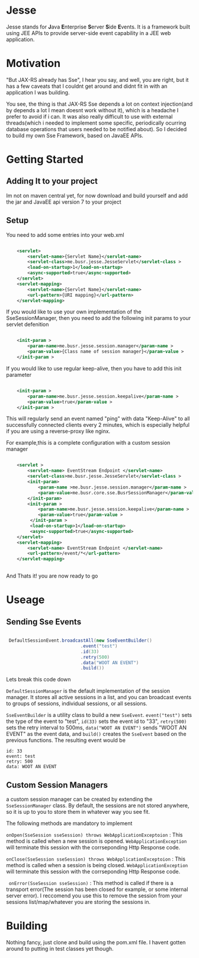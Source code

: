 # Jesse

Jesse stands for **J**ava **E**nterprise **S**erver **S**ide **E**vents. It is a framework built using JEE APIs to provide server-side event capability in a JEE web application.

# Motivation

"But JAX-RS already has Sse", I hear you say, and well, you are right, but it has a few caveats that I couldnt get around and didnt fit in with an application I was building.

 You see, the thing is that JAX-RS Sse depends a lot on context injection(and by depends a lot I mean doesnt work without it), which is a headache I prefer to avoid if i can. It was also really difficult to use with external threads(which i needed to implement some specific, periodically ocurring database operations that users needed to be notified about). So I decided to build my own Sse Framework, based on JavaEE APIs. 

# Getting Started

## Adding It to your project

Im not on maven central yet, for now download and build yourself and add the jar and JavaEE api version 7 to your project

## Setup
You need to add some entries into your web.xml 

```xml

    <servlet>
        <servlet-name>{Servlet Name}</servlet-name>
        <servlet-class>me.busr.jesse.JesseServlet</servlet-class >
        <load-on-startup>1</load-on-startup>
        <async-supported>true</async-supported>
    </servlet>
    <servlet-mapping>
        <servlet-name>{Servlet Name}</servlet-name>
        <url-pattern>{URI mapping}</url-pattern>
    </servlet-mapping>

```

If you would like to use your own implementation of the SseSessionManager, then you need to add the following init params to your servlet defenition

```xml

    <init-param >
        <param-name>me.busr.jesse.session.manager</param-name >
        <param-value>{Class name of session manager}</param-value >
    </init-param >

```

If you would like to use regular keep-alive, then you have to add this init parameter

```xml

    <init-param >
        <param-name>me.busr.jesse.session.keepalive</param-name >
        <param-value>true</param-value >
    </init-param >

```

This will regularly send an event named "ping" with data "Keep-Alive" to all successfully connected clients every 2 minutes, which is especially helpful if you are using a reverse-proxy like nginx. 


For example,this is a complete configuration with a custom session manager

```xml

    <servlet >
        <servlet-name> EventStream Endpoint </servlet-name>
        <servlet-class>me.busr.jesse.JesseServlet</servlet-class >
        <init-param>
            <param-name >me.busr.jesse.session.manager</param-name >
            <param-value>me.busr.core.sse.BusrSessionManager</param-value >
        </init-param>
        <init-param >
            <param-name>me.busr.jesse.session.keepalive</param-name >
            <param-value>true</param-value >
         </init-param >
         <load-on-startup>1</load-on-startup>
         <async-supported>true</async-supported>
    </servlet>
    <servlet-mapping>
        <servlet-name> EventStream Endpoint </servlet-name>
        <url-pattern>/event/*</url-pattern>
    </servlet-mapping>
    
```

And Thats it! you are now ready to go

# Useage
## Sending Sse Events

```java

 DefaultSessionEvent.broadcastAll(new SseEventBuilder()
                            .event("test")
                            .id(33)
                            .retry(500)
                            .data("WOOT AN EVENT")
                            .build())

```

Lets break this code down 

``` DefaultSessionManager ``` is the default implementation of the session manager. It stores all active sessions in a list, and you can broadcast events to groups of sessions, individual sessions, or all sessions. 


``` SseEventBuilder ``` is a utility class to build a new ``` SseEvent ```. ```event("test")``` sets the type of the event to "test", ``` id(33) ``` sets the event id to "33",  ``` retry(500) ``` sets the retry interval to 500ms, ``` data("WOOT AN EVENT") ``` sends "WOOT AN EVENT" as the event data, and ``` build() ``` creates the ``` SseEvent ``` based on the previous functions. The resulting event would be

```
id: 33
event: test
retry: 500
data: WOOT AN EVENT

```

## Custom Session Managers

a custom session manager can be created by extending the ``` SseSessionManager ``` class.
By default, the sessions are not stored anywhere, so it is up to you to store them in whatever way you see fit.

The following methods are mandatory to implement

``` onOpen(SseSession sseSession) throws WebApplicationExceptoion ``` : This method is called when a new session is opened. ``` WebApplicationException ``` will terminate this session with the corrseponding Http Response code.

``` onClose(SseSession sseSession) throws WebApplicationExceptoion ``` : This method is called when a session is being closed. ``` WebApplicationException ``` will terminate this session with the corrseponding Http Response code.

``` onError(SseSession sseSession)``` : This method is called if there is a transport error(The session has been closed for example, or some internal server error). I reccomend you use this to remove the session from your sessions list/map/whatever you are storing the sessions in.

# Building

Nothing fancy, just clone and build using the pom.xml file. I havent gotten around to putting in test classes yet though.